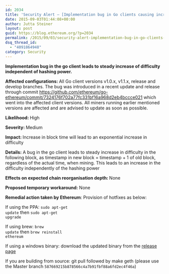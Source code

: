 ```yaml
---
id: 2034
title: 'Security Alert – [Implementation bug in Go clients causing increase in difficulty – Fixed – Miners check and update Go clients]'
date: 2015-09-03T01:44:08+00:00
author: Jutta Steiner
layout: post
guid: https://blog.ethereum.org/?p=2034
permalink: /2015/09/03/security-alert-implementation-bug-in-go-clients-causing-increase-in-difficulty-fixed-miners-check-and-update-go-clients-if-necessary/
dsq_thread_id:
  - "4091864948"
category: Security
---
```

<strong>Implementation bug in the go client leads to steady increase of difficulty independent of hashing power.</strong>

<b>Affected configurations: </b><span style="font-weight: 400">All</span> <span style="font-weight: 400">Go client versions v1.0.x, v1.1.x, release and develop branches. The bug was introduced in a recent update and release through commit </span><a href="https://github.com/ethereum/go-ethereum/commit/7324176f702a77fc331bf16a968d2eb4bccce021"><span style="font-weight: 400">https://github.com/ethereum/go-ethereum/commit/7324176f702a77fc331bf16a968d2eb4bccce021</span></a><span style="font-weight: 400"> which went into the affected client versions. All miners running earlier mentioned versions are affected and are advised to update as soon as possible. </span>

<b>Likelihood: </b><span style="font-weight: 400">High</span>

<b>Severity: </b><span style="font-weight: 400">Medium</span>

<b>Impact: </b><span style="font-weight: 400">Increase in block time will lead to an exponential increase in difficulty </span>

<b>Details:</b><span style="font-weight: 400"> A bug in the go client leads to steady increase in difficulty in the following block, as timestamp in new block = timestamp + 1 of old block, regardless of the actual time, when mining. This leads to an increase in the difficulty independently of the hashing power</span>

<b>Effects on expected chain reorganisation depth: </b><span style="font-weight: 400">None</span>

<b>Proposed temporary workaround:</b><span style="font-weight: 400"> None</span>

<b>Remedial action taken by Ethereum</b><span style="font-weight: 400">: Provision of hotfixes as below:</span>

<span style="font-weight: 400">If using the PPA: </span><code><span style="font-weight: 400">sudo apt-get update</span></code><span style="font-weight: 400"> then </span><code><span style="font-weight: 400">sudo apt-get upgrade</span></code>

<span style="font-weight: 400">If using brew: </span><code><span style="font-weight: 400">brew update</span></code><span style="font-weight: 400"> then </span><code><span style="font-weight: 400">brew reinstall ethereum</span></code>

<span style="font-weight: 400">If using a windows binary: download the updated binary from the </span><a href="https://github.com/ethereum/go-ethereum/releases/tag/v1.1.2"><span style="font-weight: 400">release page</span></a>

<span style="font-weight: 400">If you are building from source: </span><span style="font-weight: 400">git pull</span><span style="font-weight: 400"> followed by </span><span style="font-weight: 400">make geth</span><span style="font-weight: 400"> (please use the Master branch </span><span style="font-weight: 400"><code>587669215b878566c4a7b91fbf88a6fd2ec4f46a</code>)</span>